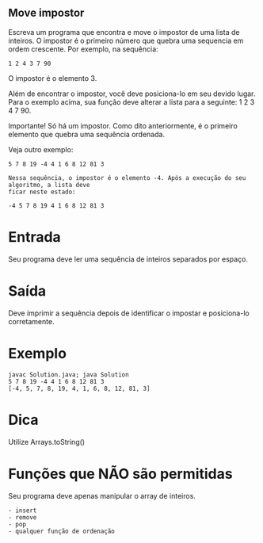 ## Move impostor

Escreva um programa que encontra e move o impostor de uma lista de inteiros. O impostor é o primeiro número que quebra uma sequencia em ordem crescente. Por exemplo, na sequência:

	1 2 4 3 7 90
	
O impostor é o elemento 3.

Além de encontrar o impostor, você deve posiciona-lo em seu devido lugar. Para o exemplo acima, sua função deve alterar a lista para a seguinte: 1 2 3 4 7 90.

Importante! Só há um impostor. Como dito anteriormente, é o primeiro elemento que quebra uma sequência ordenada.

Veja outro exemplo:

	5 7 8 19 -4 4 1 6 8 12 81 3
	
	Nessa sequência, o impostor é o elemento -4. Após a execução do seu algoritmo, a lista deve
	ficar neste estado:
	
	-4 5 7 8 19 4 1 6 8 12 81 3

# Entrada

Seu programa deve ler uma sequência de inteiros separados por espaço.

# Saída

Deve imprimir a sequência depois de identificar o impostar e posiciona-lo corretamente.

# Exemplo

	javac Solution.java; java Solution
	5 7 8 19 -4 4 1 6 8 12 81 3
	[-4, 5, 7, 8, 19, 4, 1, 6, 8, 12, 81, 3]

# Dica

Utilize Arrays.toString()

# Funções que NÃO são permitidas

Seu programa deve apenas manipular o array de inteiros.

	- insert
	- remove
	- pop
	- qualquer função de ordenação